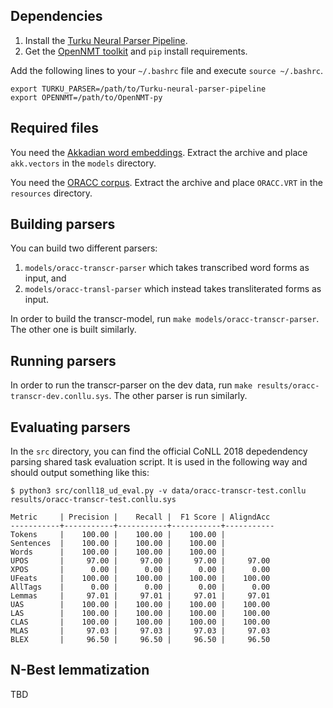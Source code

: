 ## Dependencies

1. Install the [Turku Neural Parser Pipeline](https://turkunlp.org/Turku-neural-parser-pipeline/).
1. Get the [OpenNMT toolkit](https://github.com/OpenNMT/OpenNMT-py) and `pip` install requirements.

Add the following lines to your `~/.bashrc` file and execute `source ~/.bashrc`.

```
export TURKU_PARSER=/path/to/Turku-neural-parser-pipeline
export OPENNMT=/path/to/OpenNMT-py
```

## Required files

You need the [Akkadian word embeddings](https://www.dropbox.com/s/hbtxvibhciybwla/akk.vectors.gz?dl=0). Extract the archive and place `akk.vectors` in the `models` directory.

You need the [ORACC corpus](https://www.dropbox.com/s/txnl21dv8r7iuk2/ORACC.VRT.gz?dl=0). Extract the archive and place `ORACC.VRT` in the `resources` directory.

## Building parsers

You can build two different parsers:

1. `models/oracc-transcr-parser` which takes transcribed word forms as input, and
1. `models/oracc-transl-parser` which instead takes transliterated forms as input.

In order to build the transcr-model, run `make models/oracc-transcr-parser`. The other one is built similarly.

## Running parsers

In order to run the transcr-parser on the dev data, run `make results/oracc-transcr-dev.conllu.sys`. The other parser is run similarly.

## Evaluating parsers

In the `src` directory, you can find the official CoNLL 2018 depedendency parsing shared task evaluation script. It is used in the following way and should output something like this:

```
$ python3 src/conll18_ud_eval.py -v data/oracc-transcr-test.conllu results/oracc-transcr-test.conllu.sys 

Metric     | Precision |    Recall |  F1 Score | AligndAcc
-----------+-----------+-----------+-----------+-----------
Tokens     |    100.00 |    100.00 |    100.00 |
Sentences  |    100.00 |    100.00 |    100.00 |
Words      |    100.00 |    100.00 |    100.00 |
UPOS       |     97.00 |     97.00 |     97.00 |     97.00
XPOS       |      0.00 |      0.00 |      0.00 |      0.00
UFeats     |    100.00 |    100.00 |    100.00 |    100.00
AllTags    |      0.00 |      0.00 |      0.00 |      0.00
Lemmas     |     97.01 |     97.01 |     97.01 |     97.01
UAS        |    100.00 |    100.00 |    100.00 |    100.00
LAS        |    100.00 |    100.00 |    100.00 |    100.00
CLAS       |    100.00 |    100.00 |    100.00 |    100.00
MLAS       |     97.03 |     97.03 |     97.03 |     97.03
BLEX       |     96.50 |     96.50 |     96.50 |     96.50
```


## N-Best lemmatization

TBD
